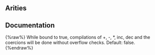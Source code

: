 ## Arities


## Documentation
{%raw%}
While bound to true, compilations of +, -, *, inc, dec and the
  coercions will be done without overflow checks. Default: false.
{%endraw%}
